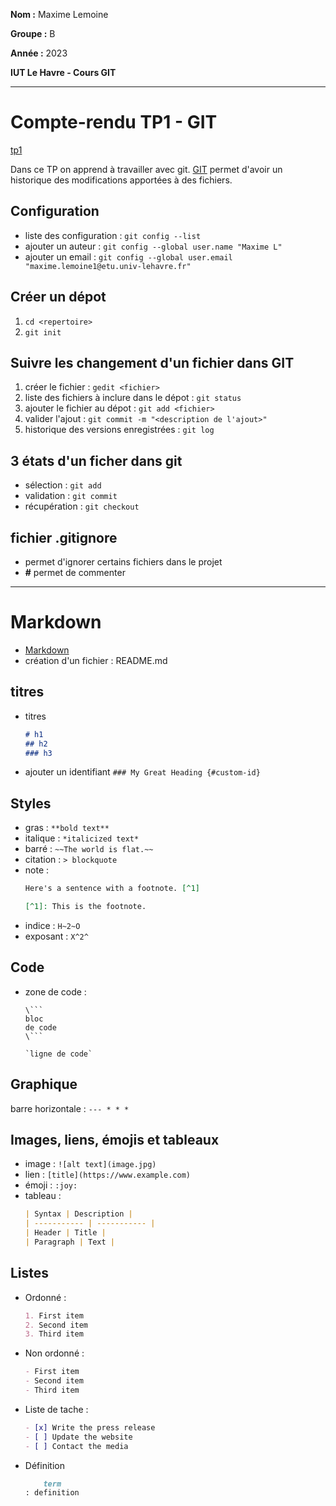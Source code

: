 **Nom :** Maxime Lemoine

**Groupe :** B

**Année :** 2023

**IUT Le Havre - Cours GIT**

---

# Compte-rendu TP1 - GIT
[tp1](https://abderzah.github.io/Introduction-GIT/tp1/)

Dans ce TP on apprend à travailler avec git.
[GIT](https://education.github.com/git-cheat-sheet-education.pdf) permet d'avoir un historique des modifications apportées à des fichiers.

## Configuration
- liste des configuration : `git config --list`
- ajouter un auteur : `git config --global user.name "Maxime L"`
- ajouter un email  : `git config --global user.email "maxime.lemoine1@etu.univ-lehavre.fr"`

## Créer un dépot
1. `cd <repertoire>`
2. `git init`

## Suivre les changement d'un fichier dans GIT
1. créer le fichier                           : `gedit <fichier>`
2. liste des fichiers à inclure dans le dépot : `git status`
3. ajouter le fichier au dépot                : `git add <fichier>`
4. valider l'ajout                            : `git commit -m "<description de l'ajout>"` 
5. historique des versions enregistrées       : `git log`

## 3 états d'un ficher dans git
- sélection    : `git add`
- validation   : `git commit`
- récupération : `git checkout`

## fichier .gitignore
- permet d'ignorer certains fichiers dans le projet
- **#** permet de commenter

---

# Markdown
- [Markdown](https://www.markdownguide.org/cheat-sheet)
- création d'un fichier : README.md

## titres
* titres
	```md
	# h1
	## h2
	### h3
	```
* ajouter un identifiant
	`### My Great Heading {#custom-id}`

## Styles
* gras : `**bold text**`
* italique : `*italicized text*`
* barré : `~~The world is flat.~~`
* citation : `> blockquote`
* note : 
	```md
	Here's a sentence with a footnote. [^1]

	[^1]: This is the footnote.
	```
* indice : `H~2~O`
* exposant : `X^2^`

## Code
* zone de code : 
	```
	\```
	bloc
	de code
	\```
	```
	```
	`ligne de code`
	```

## Graphique
barre horizontale : 
	```
	---
	* * *
	```
	
## Images, liens, émojis et tableaux
* image : `![alt text](image.jpg)`
* lien : `[title](https://www.example.com)`
* émoji : `:joy:`
* tableau :
	```md
	| Syntax | Description |
	| ----------- | ----------- |
	| Header | Title |
	| Paragraph | Text | 
	```

## Listes
* Ordonné :
	```md
	1. First item
	2. Second item
	3. Third item
	```
* Non ordonné :
	```md
	- First item
	- Second item
	- Third item
	```
* Liste de tache :
	```md
	- [x] Write the press release
	- [ ] Update the website
	- [ ] Contact the media 
	```
* Définition
	```md
	 	term
	: definition 
	```

